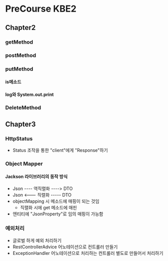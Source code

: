 # PreCourse KBE2 
## Chapter2
### getMethod
### postMethod
### putMethod
#### is메소드 
#### log와 System.out.print
### DeleteMethod

## Chapter3
### HttpStatus
- Status 조작을 통한 "client"에게 "Response"하기
### Object Mapper
#### Jackson 라이브러리의 동작 방식
- Json ---- 역직렬화 ----> DTO
- Json <--- 직렬화 ----- DTO
- objectMapping 시 메소드에 매핑이 되는 것임 
  - 직렬화 시에 get 메소드에 매핀
- 엔티티에 "JsonProperty"로 임의 매핑이 가능함
### 예외처리
 - 글로벌 하게 예외 처리하기
 - RestControllerAdvice 어노테이션으로 컨트롤러 만들기
 - ExceptionHandler 어노테이션으로 처리하는 컨트롤러 별도로 만들어서 처리하기